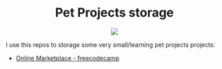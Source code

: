 <h1 align="center">
    Pet Projects storage
</h1>

<div align="center">
    <image src="nothing.gif">
</div>

I use this repos to storage some very small/learning pet projects projects:

- [Online Marketplace - freecodecamp](https://youtu.be/ZxMB6Njs3ck)
